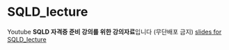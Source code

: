 # SQLD_lecture
Youtube **SQLD 자격증 준비 강의를 위한 강의자료**입니다 (무단배포 금지)
[slides for SQLD_lecture](https://www.youtube.com/playlist?list=PL_IloBNfWCdno-6O56V8X-OwkhaFkClXG)
